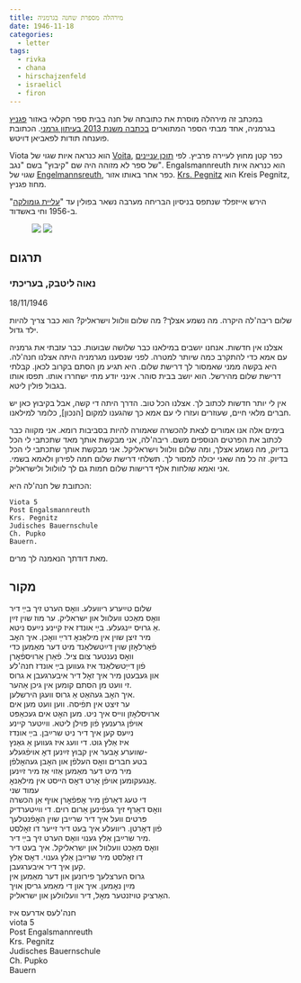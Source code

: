 ```yaml
---
title: מירהלה מספרת שחנה בגרמניה
date: 1946-11-18
categories:
  - letter
tags:
  - rivka
  - chana
  - hirschajzenfeld
  - israelicl
  - firon
---
```


במכתב זה מירהלה מוסרת את כתובתה של חנה
בבית ספר חקלאי באזור [פגניץ](https://de.wikipedia.org/wiki/Landkreis_Pegnitz) בגרמניה,
אחד מבתי הספר המתוארים [בכתבה משנת 2013 בעיתון גרמני](https://www.kurier.de/inhalt.viele-holocaust-ueberlebende-bereiteten-sich-im-landkreis-auf-neues-leben-vor.5c77da6b-806a-4d08-8dc3-8111fe6fa485.html).
הכתובת פוענחה תודות לפאביאן דויטש.

Viota הוא כנראה איות שגוי של [Voita](https://www.google.com/maps/place/Voita,+95473+Prebitz,+Germany/@49.8231968,11.7062932,17z/data=!4m5!3m4!1s0x47a1b758a8978329:0xa1db72b60146a90!8m2!3d49.8230527!4d11.7082632), כפר קטן מחוץ לעיירה פרביץ.
לפי [תוכן עניינים](https://www.antogo-verlag.de/pdfs/Inhalt_DP-Buch.pdf) של ספר לא מזוהה היה שם "קיבוץ" בשם "נגב".
Engalsmannreuth הוא כנראה איות שגוי של [Engelmannsreuth](https://en.wikipedia.org/wiki/Engelmannsreuth), כפר אחר באותו אזור.
[Krs. Pegnitz](https://en.wikipedia.org/wiki/Pegnitz_(town)) הוא Kreis Pegnitz, מחוז פגניץ.


הירש אייזפלד שנתפס בניסיון הבריחה מערבה נשאר בפולין עד "[עליית גומולקה](https://he.wikipedia.org/wiki/%D7%A2%D7%9C%D7%99%D7%99%D7%AA_%D7%92%D7%95%D7%9E%D7%95%D7%9C%D7%A7%D7%94)" ב-1956 וחי באשדוד.

<figure class="half">
    <a  href="/pupko-papers/assets/images/1946-11-18-miriam-1.jpg">
    <img src="/pupko-papers/assets/images/1946-11-18-miriam-1.jpg"></a>
    <a  href="/pupko-papers/assets/images/1946-11-18-miriam-2.jpg">
    <img src="/pupko-papers/assets/images/1946-11-18-miriam-2.jpg"></a>
</figure>

## תרגום
### נאוה ליטבק, בעריכתי

18/11/1946

שלום ריבה'לה היקרה. מה נשמע אצלך?
מה שלום וולוול וישראליק? הוא כבר צריך להיות ילד גדול.

אצלנו אין חדשות. אנחנו יושבים במילאנו כבר שלושה שבועות. כבר עזבתי את גרמניה עם אמא
כדי להתקרב כמה שיותר למטרה. לפני שנסענו מגרמניה היתה אצלנו חנה'לה. היא בקשה ממני
שאמסור לך דרישת שלום. היא תגיע מן הסתם בקרוב לכאן.
קבלתי דרישת שלום מהירשל. הוא יושב בבית סוהר. אינני יודע מתי ישחררו אותו. תפסו אותו בגבול
פולין ליטא.

אין לי יותר חדשות לכתוב לך. אצלנו הכל טוב. הדרך היתה די קשה, אבל בקיבוץ כאן יש חברים
מלאי חיים, שעוזרים ועזרו לי עם אמא כך שהגענו למקום [הנכון], כלומר למילאנו.

בימים אלה אנו אמורים לצאת להכשרה שאמורה להיות בסביבות רומא. אני מקווה כבר לכתוב את
הפרטים הנוספים משם. ריבה'לה, אני מבקשת אותך מאד שתכתבי לי הכל בדיוק, מה נשמע אצלך,
ומה שלום וולוול וישראליקל. אני מבקשת אותך שתכתבי לי הכל בדיוק. זה כל מה שאני יכולה למסור
לך.
תשלחי דרישת שלום חמה לפירון ולאמא בשמי. אני ואמא שולחות אלף דרישות שלום חמות גם לך
לוולוול ולישראליק.

הכתובת של חנה'לה היא:

    Viota 5
    Post Engalsmannreuth
    Krs. Pegnitz
    Judisches Bauernschule
    Ch. Pupko
    Bauern.

מאת דודתך הנאמנה לך מרים.

## מקור

שלום טײַערע ריוועלע. וואׇס הערט זיך בײַ דיר   
וואׇס מאַכט  וועלוול און ישראליק. ער מוז שוין זײַן  
אַ גרויס ייִנגעלע. בײַ אונדז איז קיינע נײַעס ניטא.  
מיר זיצן שוין אין מילאַנאׇ דרײַ וואׇכן. איך האׇב  
 פֿאַרלאׇזן שוין דײַטשלאַנד מיט דער מאַמען כדי  
וואׇס נענטער צום ציל. פֿאַרן אַרויספֿאׇרן  
פֿון דייַטשלאַנד איז געווען בײַ אונדז חנה'לע  
און געבעטן מיר איך זאׇל דיר איבערגעבן א גרוס  
זי וועט מן הסתם קומען אין גיכן אַהער.  
איך האׇב געהאַט אַ גרוס וועגן הירשלען.  
ער זיצט אין תפֿיסה. ווען וועט מען אים  
ארויסלאׇזן ווייס איך ניט. מען האׇט אים געכאַפּט  
אויפֿן גרענעץ פֿון פּוילן ליטא. ווײַטער קיינע  
נײַעס קען איך דיר ניט שרײַבן. בײַ אונדז  
איז אַלץ גוט. די וועג איז געווען אַ גאַנץ  
שווערע אׇבער אין קבוץ זײַנען דאׇ אויפֿגעלע-  
בטע חברים וואׇס העלפֿן און האׇבן געהאׇלפֿן  
מיר מיט דער מאַמען אַזוי אַז מיר זײַנען  
אׇנגעקומען אויפֿן אׇרט דאׇס הײסט אין מילאַנאׇ.  
עמוד שני  
די טעג דאַרפֿן מיר אׇפּפֿאׇרן אויף אַן הכשרה  
וואׇס דאַרף זיך געפֿינען אַרום רוים. די ווײַטערדיק  
פּרטים וועל איך דיר שרײַבן שוין האׇפֿנטלעך  
פֿון דאׇרטן. ריוועלע איך בעט דיר זייער דו זאׇלסט  
מיר שרײַבן אַלץ גענוי וואׇס הערט זיך בײַ דיר.  
וואׇס מאַכט וועלוול און ישראליקל. איך בעט דיר   
דו זאׇלסט מיר שרײַבן אַלץ גענוי. דאׇס אַלץ  
קען איך דיר איבערגעבן.  
גרוס הערצלעך פירונען און דער מאַמען אין  
מײַן נאׇמען. איך און די מאַמע גריסן אויך   
האַרציק טויזנטער מאׇל, דיר וועלוולען און ישראליק.  

חנה'לעס אדרעס איז  
viota 5  
Post Engalsmannreuth  
Krs. Pegnitz  
Judisches Bauernschule  
Ch. Pupko  
Bauern  
